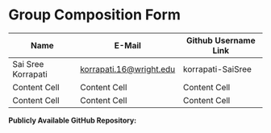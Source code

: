 # Group Composition Form

| Name  | E-Mail | Github Username Link |
| ------------- | ------------- | ------------- |
| Sai Sree Korrapati  | korrapati.16@wright.edu  | korrapati-SaiSree  |
| Content Cell  | Content Cell  | Content Cell  |
| Content Cell  | Content Cell  | Content Cell  |

**Publicly Available GitHub Repository:** 

